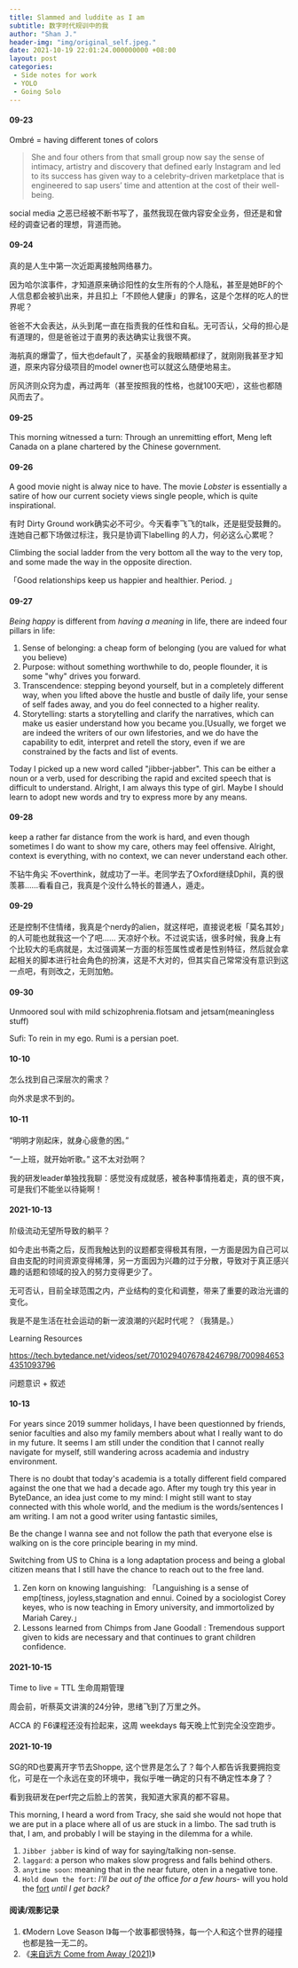 ```yaml
---
title: Slammed and luddite as I am
subtitle: 数字时代规训中的我
author: "Shan J."
header-img: "img/original_self.jpeg."
date: 2021-10-19 22:01:24.000000000 +08:00
layout: post
categories:
 - Side notes for work
 - YOLO
 - Going Solo
---
```


#### 09-23

Ombré = having different tones of colors

>  She and four others from that small group now say the sense of intimacy, artistry and discovery that defined early Instagram and led to its success has given way to a celebrity-driven marketplace that is engineered to sap users’ time and attention at the cost of their well-being.

social media 之恶已经被不断书写了，虽然我现在做内容安全业务，但还是和曾经的调查记者的理想，背道而驰。

#### 09-24

真的是人生中第一次近距离接触网络暴力。

因为哈尔滨事件，才知道原来确诊阳性的女生所有的个人隐私，甚至是她BF的个人信息都会被扒出来，并且扣上「不顾他人健康」的罪名，这是个怎样的吃人的世界呢？

爸爸不大会表达，从头到尾一直在指责我的任性和自私。无可否认，父母的担心是有道理的，但是爸爸过于直男的表达确实让我很不爽。

海航真的爆雷了，恒大也default了，买基金的我眼睛都绿了，就刚刚我甚至才知道，原来内容分级项目的model owner也可以就这么随便地易主。

厉风济则众窍为虚，再过两年（甚至按照我的性格，也就100天吧），这些也都随风而去了。

#### 09-25

This morning witnessed a turn: Through an unremitting effort, Meng left Canada on a plane chartered by the Chinese government.

#### 09-26

A good movie night is alway nice to have. The movie *Lobster* is essentially a satire of how our current society views single people, which is quite inspirational.

有时 Dirty Ground work确实必不可少。今天看李飞飞的talk，还是挺受鼓舞的。连她自己都下场做过标注，我只是协调下labelling 的人力，何必这么心累呢？

Climbing the social ladder from the very bottom all the way to the very top, and some made the way in the opposite direction.

「Good relationships keep us happier and healthier. Period. 」

#### 09-27

*Being happy* is different from *having a meaning* in life,  there are indeed four pillars in life:

1. Sense of belonging: a cheap form of belonging (you are valued for what you believe)
2. Purpose: without something worthwhile to do, people flounder, it is some "why" drives you forward.
3. Transcendence: stepping beyond yourself, but in a completely different way, when you lifted above the hustle and bustle of daily life, your sense of self fades away, and you do feel connected to a higher reality.
4. Storytelling: starts a storytelling and clarify the narratives, which  can make us easier understand how you became you.[Usually, we  forget we are indeed the writers of our own lifestories, and we do have the capability to edit, interpret and retell the story, even if we are constrained by the facts and list of events.

Today I picked up a new word called "jibber-jabber". This can be either a noun or a verb, used for describing the rapid and excited speech that is difficult to understand. Alright, I am always this type of girl. Maybe I should learn to adopt new words and try to express more by any means.

#### 09-28

keep a rather far distance from the work is hard, and even though sometimes I do want to show my care, others may feel offensive. Alright, context is everything, with no context, we can never understand each other.

不钻牛角尖 不overthink，就成功了一半。老同学去了Oxford继续Dphil，真的很羡慕……看看自己，我真是个没什么特长的普通人，遁走。

#### 09-29

还是控制不住情绪，我真是个nerdy的alien，就这样吧，直接说老板「莫名其妙」的人可能也就我这一个了吧…… 天凉好个秋。不过说实话，很多时候，我身上有个比较大的毛病就是，太过强调某一方面的标签属性或者是性别特征，然后就会拿起相关的脚本进行社会角色的扮演，这是不大对的，但其实自己常常没有意识到这一点吧，有则改之，无则加勉。

#### 09-30

Unmoored soul with mild schizophrenia.flotsam and jetsam(meaningless stuff)

Sufi: To rein in my ego. Rumi is a persian poet.

#### 10-10

怎么找到自己深层次的需求？

向外求是求不到的。

#### 10-11

“明明才刚起床，就身心疲惫的困。”

“一上班，就开始听歌。” 这不太对劲啊？

我的研发leader单独找我聊：感觉没有成就感，被各种事情拖着走，真的很不爽，可是我们不能坐以待毙啊！

#### 2021-10-13

阶级流动无望所导致的躺平？

如今走出书斋之后，反而我触达到的议题都变得极其有限，一方面是因为自己可以自由支配的时间资源变得稀薄，另一方面因为兴趣的过于分散，导致对于真正感兴趣的话题和领域的投入的努力变得更少了。

无可否认，目前全球范围之内，产业结构的变化和调整，带来了重要的政治光谱的变化。

我是不是生活在社会运动的新一波浪潮的兴起时代呢？（我猜是。）

Learning Resources

https://tech.bytedance.net/videos/set/7010294076784246798/7009846534351093796

问题意识 + 叙述

#### 10-13

For years since 2019 summer holidays, I have been questionned by friends, senior faculties and also my family members about what I really want to do in my future. It seems I am still under the condition that I cannot really navigate for myself, still wandering across academia and industry environment.

There is no doubt that today's academia is a totally different field compared against the one that we had a decade ago. After my tough try this year in ByteDance, an idea just come to my mind: I might still want to stay connected with this whole world, and the medium is the words/sentences I am writing. I am not a good writer using fantastic similes,

Be the change I wanna see and not follow the path that everyone else is walking on is the core principle bearing in my mind.

Switching from US to China is a long adaptation process and being a global citizen means that I still have the chance to reach out to the free land.

1. Zen korn on knowing languishing: 「Languishing is a sense of emp[tiness, joyless,stagnation and ennui. Coined by a sociologist Corey keyes, who is now teaching in Emory university, and immortolized by Mariah Carey.」
2. Lessons learned from Chimps from Jane Goodall : Tremendous support given to kids are necessary and that continues to grant children confidence.

#### 2021-10-15

Time to live = TTL  生命周期管理

周会前，听蔡英文讲演的24分钟，思绪飞到了万里之外。

ACCA 的 F6课程还没有捡起来，这周 weekdays 每天晚上忙到完全没空跑步。

#### 2021-10-19

SG的RD也要离开字节去Shoppe,  这个世界是怎么了？每个人都告诉我要拥抱变化，可是在一个永远在变的环境中，我似乎唯一确定的只有不确定性本身了？

看到我研发在perf完之后脸上的苦笑，我知道大家真的都不容易。

This morning, I heard a word from Tracy, she said she would not hope that we are put in a place where all of us are stuck in a limbo. The sad truth is that, I am, and probably I will be staying in the dilemma for a while.

1. `Jibber jabber` is kind of way for saying/talking non-sense.
2. `laggard`: a person who makes slow progress and falls behind others.
3. `anytime soon`: meaning that in the near future, oten in a negative tone.
4. `Hold down the fort`: *I'll be out of the* office *for a few hours*- will you hold the [fort](https://dictionary.cambridge.org/dictionary/english/fort) *until I get back?*

#### 阅读/观影记录

1. 《Modern Love Season I》每一个故事都很特殊，每一个人和这个世界的碰撞也都是独一无二的。
2. 《[来自远方 Come from Away‎ (2021)](https://movie.douban.com/subject/27200859/)》
